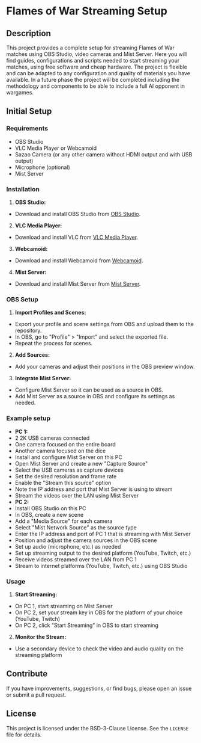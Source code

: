 # Flames of War Streaming Setup
## Description
This project provides a complete setup for streaming Flames of War matches using OBS Studio, video cameras and Mist Server. Here you will find guides, configurations and scripts needed to start streaming your matches, using free software and cheap hardware. The project is flexible and can be adapted to any configuration and quality of materials you have available. In a future phase the project will be completed including the methodology and components to be able to include a full AI opponent in wargames.

## Initial Setup
### Requirements
- OBS Studio
- VLC Media Player or Webcamoid
- Sazao Camera (or any other camera without HDMI output and with USB output)
- Microphone (optional)
- Mist Server

### Installation
1. **OBS Studio:**
- Download and install OBS Studio from [OBS Studio](https://obsproject.com/).
2. **VLC Media Player:**
- Download and install VLC from [VLC Media Player](https://www.videolan.org/vlc/).
3. **Webcamoid:**
- Download and install Webcamoid from [Webcamoid](https://webcamoid.github.io/).
4. **Mist Server:**
- Download and install Mist Server from [Mist Server](https://mistserver.org/).

### OBS Setup
1. **Import Profiles and Scenes:**
- Export your profile and scene settings from OBS and upload them to the repository.
- In OBS, go to "Profile" > "Import" and select the exported file.
- Repeat the process for scenes.
2. **Add Sources:**
- Add your cameras and adjust their positions in the OBS preview window.
3. **Integrate Mist Server:**
- Configure Mist Server so it can be used as a source in OBS.
- Add Mist Server as a source in OBS and configure its settings as needed.

### Example setup
- **PC 1:**
- 2 2K USB cameras connected
- One camera focused on the entire board
- Another camera focused on the dice
- Install and configure Mist Server on this PC
- Open Mist Server and create a new "Capture Source"
- Select the USB cameras as capture devices
- Set the desired resolution and frame rate
- Enable the "Stream this source" option
- Note the IP address and port that Mist Server is using to stream
- Stream the videos over the LAN using Mist Server
- **PC 2:**
- Install OBS Studio on this PC
- In OBS, create a new scene
- Add a "Media Source" for each camera
- Select "Mist Network Source" as the source type
- Enter the IP address and port of PC 1 that is streaming with Mist Server
- Position and adjust the camera sources in the OBS scene
- Set up audio (microphone, etc.) as needed
- Set up streaming output to the desired platform (YouTube, Twitch, etc.)
- Receive videos streamed over the LAN from PC 1
- Stream to internet platforms (YouTube, Twitch, etc.) using OBS Studio

### Usage
1. **Start Streaming:**
- On PC 1, start streaming on Mist Server
- On PC 2, set your stream key in OBS for the platform of your choice (YouTube, Twitch)
- On PC 2, click "Start Streaming" in OBS to start streaming
2. **Monitor the Stream:**
- Use a secondary device to check the video and audio quality on the streaming platform

## Contribute
If you have improvements, suggestions, or find bugs, please open an issue or submit a pull request.

## License
This project is licensed under the BSD-3-Clause License. See the `LICENSE` file for details.
